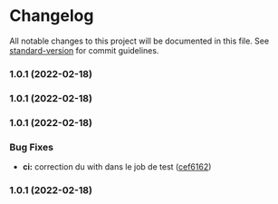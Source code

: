 # Changelog

All notable changes to this project will be documented in this file. See [standard-version](https://github.com/conventional-changelog/standard-version) for commit guidelines.

### 1.0.1 (2022-02-18)

### 1.0.1 (2022-02-18)

### 1.0.1 (2022-02-18)


### Bug Fixes

* **ci:** correction du with dans le job de test ([cef6162](https://github.com/kilrasemifir/github-action-test/commit/cef61624f82cc8e4cc7873f25107e390ad501384))

### 1.0.1 (2022-02-18)
